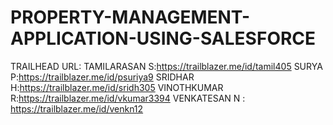 # PROPERTY-MANAGEMENT-APPLICATION-USING-SALESFORCE
TRAILHEAD URL:
TAMILARASAN S:https://trailblazer.me/id/tamil405
SURYA P:https://trailblazer.me/id/psuriya9
SRIDHAR H:https://trailblazer.me/id/sridh305
VINOTHKUMAR R:https://trailblazer.me/id/vkumar3394
VENKATESAN N : https://trailblazer.me/id/venkn12
